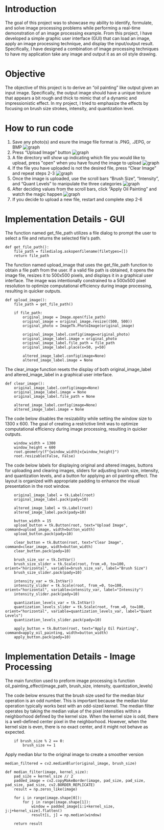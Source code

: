# Introduction 
The goal of this project was to showcase my ability to identify, formulate, and solve image processing problems while performing a real-time demonstration of an image processing example. From this project, I have developed a simple graphic user interface (GUI) that can load an image, apply an image processing technique, and display the input/output result. Specifically, I have designed a combination of image processing techniques to have my application take any image and output it as an oil style drawing. 

# Objective 
The objective of this project is to derive an “oil painting” like output given an input image. Specifically, the output image should have a unique texture that appears a bit rough and thick to mimic that of a dynamic and impressionistic effect. In my project, I tried to emphasize the effects by focusing on brush size strokes, intensity, and quantization level. 

# How to run code
1. Save any photo(s) and esure the image file format is .PNG, .JEPG, or BMP
![graph](Images/ReadMe/SetUp_1.png)
2. Press “Upload Image” button
![graph](Images/ReadMe/SetUp_2.png)
3. A file directory will show up indicating which file you would like to upload, press "open" when you have found the image to upload
![graph](Images/ReadMe/SetUp_3.png)
4. If the file you have uploaded is not the desired file, press “Clear Image” and repeat steps 2-3
![graph](Images/ReadMe/SetUp_4.png)
5. Once the image is uploaded, use the scroll bars “Brush Size”, “Intensity”, and “Quant Levels” to manipulate the three categories
![graph](Images/ReadMe/SetUp_5.png)
6. After deciding values from the scroll bars, click “Apply Oil Painting” and watch the magic happen
![graph](Images/ReadMe/SetUp_6.png)
7. If you decide to upload a new file, restart and complete step 2-6

# Implementation Details - GUI
The function named get_file_path utilizes a file dialog to prompt the user to select a file and returns the selected file's path. 
```
def get_file_path():
    file_path = filedialog.askopenfilename(filetypes=[])
    return file_path
```

The function named upload_image that uses the get_file_path function to obtain a file path from the user. If a valid file path is obtained, it opens the image file, resizes it to 500x500 pixels, and displays it in a graphical user interface. The image was intentionally constrained to a 500x500 pixel resolution to optimize computational efficiency during image processing, resulting in quicker outputs. 
```
def upload_image():
    file_path = get_file_path()

    if file_path:
        original_image = Image.open(file_path)
        original_image = original_image.resize((500, 500))
        original_photo = ImageTk.PhotoImage(original_image)

        original_image_label.config(image=original_photo)
        original_image_label.image = original_photo
        original_image_label.file_path = file_path
        original_image_label.place(x=50, y=50)

        altered_image_label.config(image=None)
        altered_image_label.image = None
```

The clear_image function resets the display of both original_image_label and altered_image_label in a graphical user interface.
```
def clear_image():
    original_image_label.config(image=None)
    original_image_label.image = None
    original_image_label.file_path = None

    altered_image_label.config(image=None)
    altered_image_label.image = None

```

The code below disables the resizability while setting the window size to 1300 x 600. The goal of creating a restrictive limit was to optimize computational efficiency during image processing, resulting in quicker outputs. 
```
    window_width = 1300
    window_height = 600
    root.geometry(f"{window_width}x{window_height}")
    root.resizable(False, False)

```

The code below labels for displaying original and altered images, buttons for uploading and clearing images, sliders for adjusting brush size, intensity, and quantization levels, and a button for applying an oil painting effect. The layout is organized with appropriate padding to enhance the visual presentation in the root window.
```
    original_image_label = tk.Label(root)
    original_image_label.pack(pady=10)

    altered_image_label = tk.Label(root)
    altered_image_label.pack(pady=10)

    button_width = 15 
    upload_button = tk.Button(root, text="Upload Image", command=upload_image, width=button_width)
    upload_button.pack(pady=10)

    clear_button = tk.Button(root, text="Clear Image", command=clear_image, width=button_width)
    clear_button.pack(pady=10)

    brush_size_var = tk.IntVar()
    brush_size_slider = tk.Scale(root, from_=0, to=100, orient="horizontal", variable=brush_size_var, label="Brush Size")
    brush_size_slider.pack(pady=10)

    intensity_var = tk.IntVar()
    intensity_slider = tk.Scale(root, from_=0, to=100, orient="horizontal", variable=intensity_var, label="Intensity")
    intensity_slider.pack(pady=10)

    quantization_levels_var = tk.IntVar()
    quantization_levels_slider = tk.Scale(root, from_=0, to=100, orient="horizontal", variable=quantization_levels_var, label="Quant Levels")
    quantization_levels_slider.pack(pady=10)

    apply_button = tk.Button(root, text="Apply Oil Painting", command=apply_oil_painting, width=button_width)
    apply_button.pack(pady=10)
```

# Implementation Details - Image Processing 
The main function used to preform image processing is function oil_painting_effect(image_path, brush_size, intensity, quantization_levels)


The code below ensures that the brush size used for the median blur operation is an odd number. This is important because the median blur operation typically works best with an odd-sized kernel. The median filter operates by taking the median value of the pixel intensities within a neighborhood defined by the kernel size. When the kernel size is odd, there is a well-defined center pixel in the neighborhood. However, when the kernel size is even, there is no exact center, and it might not behave as expected.
```
    if brush_size % 2 == 0:
        brush_size += 1
```

Apply median blur to the original image to create a smoother version
```
median_filtered = cv2.medianBlur(original_image, brush_size)
```
```
def median_filter(image, kernel_size):
    pad_size = kernel_size // 2
    padded_image = cv2.copyMakeBorder(image, pad_size, pad_size, pad_size, pad_size, cv2.BORDER_REPLICATE)
    result = np.zeros_like(image)

    for i in range(image.shape[0]):
        for j in range(image.shape[1]):
            window = padded_image[i:i+kernel_size, j:j+kernel_size].flatten()
            result[i, j] = np.median(window)

    return result
```
